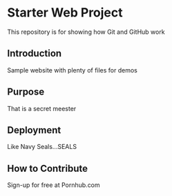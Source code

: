 # Starter Web Project 

This repository is for showing how Git and GitHub work

## Introduction

Sample website with plenty of files for demos

## Purpose 

That is a secret meester

## Deployment 

Like Navy Seals...SEALS

## How to Contribute 

Sign-up for free at Pornhub.com
